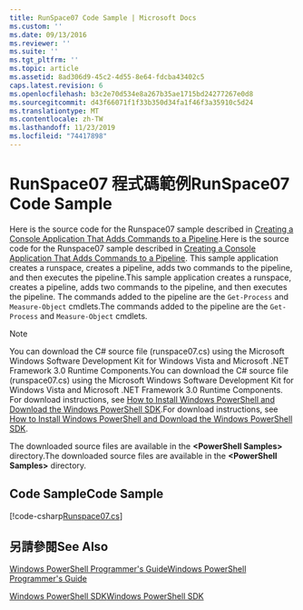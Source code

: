 ```yaml
---
title: RunSpace07 Code Sample | Microsoft Docs
ms.custom: ''
ms.date: 09/13/2016
ms.reviewer: ''
ms.suite: ''
ms.tgt_pltfrm: ''
ms.topic: article
ms.assetid: 8ad306d9-45c2-4d55-8e64-fdcba43402c5
caps.latest.revision: 6
ms.openlocfilehash: b3c2e70d534e8a267b35ae1715bd24277267e0d8
ms.sourcegitcommit: d43f66071f1f33b350d34fa1f46f3a35910c5d24
ms.translationtype: MT
ms.contentlocale: zh-TW
ms.lasthandoff: 11/23/2019
ms.locfileid: "74417898"
---
```

# <a name="runspace07-code-sample"></a><span data-ttu-id="c1b8b-102">RunSpace07 程式碼範例</span><span class="sxs-lookup"><span data-stu-id="c1b8b-102">RunSpace07 Code Sample</span></span>

<span data-ttu-id="c1b8b-103">Here is the source code for the Runspace07 sample described in [Creating a Console Application That Adds Commands to a Pipeline](https://msdn.microsoft.com/en-us/01eb7808-e97b-4905-80be-9e2fa38c262e).</span><span class="sxs-lookup"><span data-stu-id="c1b8b-103">Here is the source code for the Runspace07 sample described in [Creating a Console Application That Adds Commands to a Pipeline](https://msdn.microsoft.com/en-us/01eb7808-e97b-4905-80be-9e2fa38c262e).</span></span> <span data-ttu-id="c1b8b-104">This sample application creates a runspace, creates a pipeline, adds two commands to the pipeline, and then executes the pipeline.</span><span class="sxs-lookup"><span data-stu-id="c1b8b-104">This sample application creates a runspace, creates a pipeline, adds two commands to the pipeline, and then executes the pipeline.</span></span> <span data-ttu-id="c1b8b-105">The commands added to the pipeline are the `Get-Process` and `Measure-Object` cmdlets.</span><span class="sxs-lookup"><span data-stu-id="c1b8b-105">The commands added to the pipeline are the `Get-Process` and `Measure-Object` cmdlets.</span></span>

> [!NOTE]
> <span data-ttu-id="c1b8b-106">You can download the C# source file (runspace07.cs) using the Microsoft Windows Software Development Kit for Windows Vista and Microsoft .NET Framework 3.0 Runtime Components.</span><span class="sxs-lookup"><span data-stu-id="c1b8b-106">You can download the C# source file (runspace07.cs) using the Microsoft Windows Software Development Kit for Windows Vista and Microsoft .NET Framework 3.0 Runtime Components.</span></span> <span data-ttu-id="c1b8b-107">For download instructions, see [How to Install Windows PowerShell and Download the Windows PowerShell SDK](/powershell/scripting/developer/installing-the-windows-powershell-sdk).</span><span class="sxs-lookup"><span data-stu-id="c1b8b-107">For download instructions, see [How to Install Windows PowerShell and Download the Windows PowerShell SDK](/powershell/scripting/developer/installing-the-windows-powershell-sdk).</span></span>
>
> <span data-ttu-id="c1b8b-108">The downloaded source files are available in the **\<PowerShell Samples>** directory.</span><span class="sxs-lookup"><span data-stu-id="c1b8b-108">The downloaded source files are available in the **\<PowerShell Samples>** directory.</span></span>

## <a name="code-sample"></a><span data-ttu-id="c1b8b-109">Code Sample</span><span class="sxs-lookup"><span data-stu-id="c1b8b-109">Code Sample</span></span>

[!code-csharp[Runspace07.cs](../../../../powershell-sdk-samples/SDK-2.0/csharp/Runspace07/Runspace07.cs#L11-L108 "Runspace07.cs")]

## <a name="see-also"></a><span data-ttu-id="c1b8b-110">另請參閱</span><span class="sxs-lookup"><span data-stu-id="c1b8b-110">See Also</span></span>

[<span data-ttu-id="c1b8b-111">Windows PowerShell Programmer's Guide</span><span class="sxs-lookup"><span data-stu-id="c1b8b-111">Windows PowerShell Programmer's Guide</span></span>](./windows-powershell-programmer-s-guide.md)

[<span data-ttu-id="c1b8b-112">Windows PowerShell SDK</span><span class="sxs-lookup"><span data-stu-id="c1b8b-112">Windows PowerShell SDK</span></span>](../windows-powershell-reference.md)

